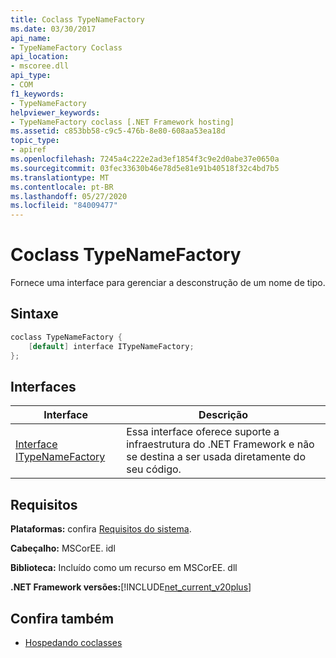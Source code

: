 ```yaml
---
title: Coclass TypeNameFactory
ms.date: 03/30/2017
api_name:
- TypeNameFactory Coclass
api_location:
- mscoree.dll
api_type:
- COM
f1_keywords:
- TypeNameFactory
helpviewer_keywords:
- TypeNameFactory coclass [.NET Framework hosting]
ms.assetid: c853bb58-c9c5-476b-8e80-608aa53ea18d
topic_type:
- apiref
ms.openlocfilehash: 7245a4c222e2ad3ef1854f3c9e2d0abe37e0650a
ms.sourcegitcommit: 03fec33630b46e78d5e81e91b40518f32c4bd7b5
ms.translationtype: MT
ms.contentlocale: pt-BR
ms.lasthandoff: 05/27/2020
ms.locfileid: "84009477"
---
```

# <a name="typenamefactory-coclass"></a>Coclass TypeNameFactory
Fornece uma interface para gerenciar a desconstrução de um nome de tipo.  
  
## <a name="syntax"></a>Sintaxe  
  
```cpp  
coclass TypeNameFactory {  
    [default] interface ITypeNameFactory;  
};  
```  
  
## <a name="interfaces"></a>Interfaces  
  
|Interface|Descrição|  
|---------------|-----------------|  
|[Interface ITypeNameFactory](itypenamefactory-interface.md)|Essa interface oferece suporte a infraestrutura do .NET Framework e não se destina a ser usada diretamente do seu código.|  
  
## <a name="requirements"></a>Requisitos  
 **Plataformas:** confira [Requisitos do sistema](../../get-started/system-requirements.md).  
  
 **Cabeçalho:** MSCorEE. idl  
  
 **Biblioteca:** Incluído como um recurso em MSCorEE. dll  
  
 **.NET Framework versões:**[!INCLUDE[net_current_v20plus](../../../../includes/net-current-v20plus-md.md)]  
  
## <a name="see-also"></a>Confira também

- [Hospedando coclasses](hosting-coclasses.md)
